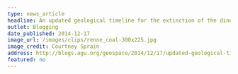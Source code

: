 ```yaml
---
type: news_article
headline: An updated geological timeline for the extinction of the dinosaurs
outlet: Blogging
date_published: 2014-12-17
image_url: /images/clips/renne_coal-300x225.jpg
image_credit: Courtney Sprain
address: http://blogs.agu.org/geospace/2014/12/17/updated-geological-timeline-extinction-dinosaurs/
featured: no
---
```

